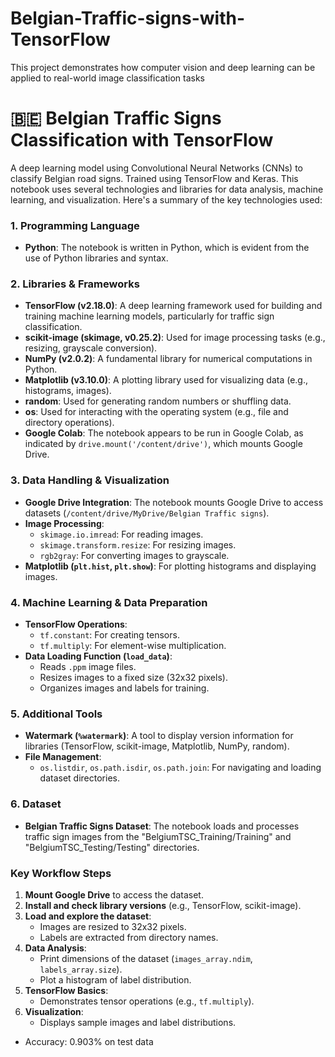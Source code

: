 # Belgian-Traffic-signs-with-TensorFlow
This project demonstrates how computer vision and deep learning can be applied to real-world image classification tasks
# 🇧🇪 Belgian Traffic Signs Classification with TensorFlow

A deep learning model using Convolutional Neural Networks (CNNs) to classify Belgian road signs. Trained using TensorFlow and Keras.
This notebook uses several technologies and libraries for data analysis, machine learning, and visualization. Here's a summary of the key technologies used:

### **1. Programming Language**
- **Python**: The notebook is written in Python, which is evident from the use of Python libraries and syntax.

### **2. Libraries & Frameworks**
- **TensorFlow (v2.18.0)**: A deep learning framework used for building and training machine learning models, particularly for traffic sign classification.
- **scikit-image (skimage, v0.25.2)**: Used for image processing tasks (e.g., resizing, grayscale conversion).
- **NumPy (v2.0.2)**: A fundamental library for numerical computations in Python.
- **Matplotlib (v3.10.0)**: A plotting library used for visualizing data (e.g., histograms, images).
- **random**: Used for generating random numbers or shuffling data.
- **os**: Used for interacting with the operating system (e.g., file and directory operations).
- **Google Colab**: The notebook appears to be run in Google Colab, as indicated by `drive.mount('/content/drive')`, which mounts Google Drive.

### **3. Data Handling & Visualization**
- **Google Drive Integration**: The notebook mounts Google Drive to access datasets (`/content/drive/MyDrive/Belgian Traffic signs`).
- **Image Processing**:
  - `skimage.io.imread`: For reading images.
  - `skimage.transform.resize`: For resizing images.
  - `rgb2gray`: For converting images to grayscale.
- **Matplotlib (`plt.hist`, `plt.show`)**: For plotting histograms and displaying images.

### **4. Machine Learning & Data Preparation**
- **TensorFlow Operations**:
  - `tf.constant`: For creating tensors.
  - `tf.multiply`: For element-wise multiplication.
- **Data Loading Function (`load_data`)**:
  - Reads `.ppm` image files.
  - Resizes images to a fixed size (32x32 pixels).
  - Organizes images and labels for training.

### **5. Additional Tools**
- **Watermark (`%watermark`)**: A tool to display version information for libraries (TensorFlow, scikit-image, Matplotlib, NumPy, random).
- **File Management**:
  - `os.listdir`, `os.path.isdir`, `os.path.join`: For navigating and loading dataset directories.

### **6. Dataset**
- **Belgian Traffic Signs Dataset**: The notebook loads and processes traffic sign images from the "BelgiumTSC_Training/Training" and "BelgiumTSC_Testing/Testing" directories.

### **Key Workflow Steps**
1. **Mount Google Drive** to access the dataset.
2. **Install and check library versions** (e.g., TensorFlow, scikit-image).
3. **Load and explore the dataset**:
   - Images are resized to 32x32 pixels.
   - Labels are extracted from directory names.
4. **Data Analysis**:
   - Print dimensions of the dataset (`images_array.ndim`, `labels_array.size`).
   - Plot a histogram of label distribution.
5. **TensorFlow Basics**:
   - Demonstrates tensor operations (e.g., `tf.multiply`).
6. **Visualization**:
   - Displays sample images and label distributions.

- Accuracy: 0.903% on test data
